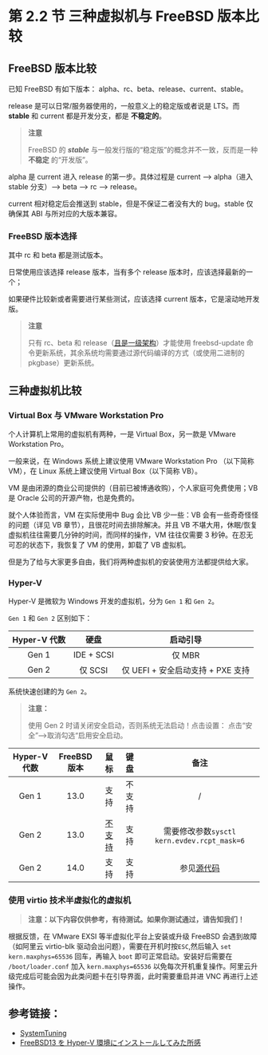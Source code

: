 # 第 2.2 节 三种虚拟机与 FreeBSD 版本比较

## FreeBSD 版本比较

已知 FreeBSD 有如下版本： alpha、rc、beta、release、current、stable。

release 是可以日常/服务器使用的，一般意义上的稳定版或者说是 LTS。而 **stable** 和 current 都是开发分支，都是 **不稳定的**。

>**注意**
>
>FreeBSD 的 ***stable*** 与一般发行版的“稳定版”的概念并不一致，反而是一种 **不稳定** 的“开发版”。

alpha 是 current 进入 release 的第一步。具体过程是 current --> alpha（进入 stable 分支）--> beta --> rc --> release。

current 相对稳定后会推送到 stable，但是不保证二者没有大的 bug。stable 仅确保其 ABI 与所对应的大版本兼容。

### FreeBSD 版本选择

其中 rc 和 beta 都是测试版本。

日常使用应该选择 release 版本，当有多个 release 版本时，应该选择最新的一个；

如果硬件比较新或者需要进行某些测试，应该选择 current 版本，它是滚动地开发版。

>**注意**
>
>只有 rc、beta 和 release（[且是一级架构](https://www.freebsd.org/platforms/)）才能使用 freebsd-update 命令更新系统，其余系统均需要通过源代码编译的方式（或使用二进制的 pkgbase）更新系统。

## 三种虚拟机比较

### Virtual Box 与 VMware Workstation Pro

个人计算机上常用的虚拟机有两种，一是 Virtual Box，另一款是 VMware Workstation Pro。

一般来说，在 Windows 系统上建议使用 VMware Workstation Pro （以下简称 VM），在 Linux 系统上建议使用 Virtual Box（以下简称 VB）。

VM 是由闭源的商业公司提供的（目前已被博通收购），个人家庭可免费使用；VB 是 Oracle 公司的开源产物，也是免费的。

就个人体验而言，VM 在实际使用中 Bug 会比 VB 少一些：VB 会有一些奇奇怪怪的问题（详见 VB 章节），且很花时间去排除解决。并且 VB 不堪大用，休眠/恢复虚拟机往往需要几分钟的时间，而同样的操作，VM 往往仅需要 3 秒钟。在忍无可忍的状态下，我恢复了 VM 的使用，卸载了 VB 虚拟机。

但是为了给与大家更多自由，我们将两种虚拟机的安装使用方法都提供给大家。

### Hyper-V

Hyper-V 是微软为 Windows 开发的虚拟机，分为 `Gen 1` 和 `Gen 2`。

`Gen 1` 和 `Gen 2` 区别如下：

| Hyper-V 代数 |    硬盘    |             启动引导              |
| :----------: | :--------: | :-------------------------------: |
|    Gen 1     | IDE + SCSI |              仅 MBR               |
|    Gen 2     |  仅 SCSI   | 仅 UEFI + 安全启动支持 + PXE 支持 |

系统快速创建的为 `Gen 2`。

>**注意：**
>
>使用 Gen 2 时请关闭安全启动，否则系统无法启动！点击设置： 点击“安全”——>取消勾选“启用安全启动。

| Hyper-V 代数 | FreeBSD 版本 |                                鼠标                                |  键盘  |                                              备注                                              |
| :----------: | :----------: | :----------------------------------------------------------------: | :----: | :--------------------------------------------------------------------------------------------: |
|    Gen 1     |     13.0     |                                支持                                | 不支持 |                                               /                                                |
|    Gen 2     |     13.0     | [不支持](https://bugs.freebsd.org/bugzilla/show_bug.cgi?id=221074) |  支持  |                          需要修改参数`sysctl kern.evdev.rcpt_mask=6`                           |
|    Gen 2     |     14.0     |                                支持                                |  支持  | 参见[源代码](https://cgit.FreeBSD.org/src/commit/?id=21f4e817fde79d5de79bfbdf180d358ca5f48bf9) |

### 使用 virtio 技术半虚拟化的虚拟机

> **注意：以下内容仅供参考，有待测试。如果你测试通过，请告知我们！**

根据反馈，在 VMware EXSI 等半虚拟化平台上安装或升级 FreeBSD 会遇到故障（如阿里云 virtio-blk 驱动会出问题），需要在开机时按`ESC`,然后输入 `set kern.maxphys=65536` 回车，再输入 `boot` 即可正常启动。安装好后需要在 `/boot/loader.conf` 加入 `kern.maxphys=65536` 以免每次开机重复操作。阿里云升级完成后可能会因为此类问题卡在引导界面，此时需要重启并进 VNC 再进行上述操作。

## 参考链接：

- [SystemTuning](https://wiki.freebsd.org/SystemTuning)
- [FreeBSD13 を Hyper-V 環境にインストールしてみた所感](https://qiita.com/nanorkyo/items/d33e1befd4eb9c004fcd)

